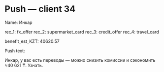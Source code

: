 # Push — client 34

Name: Инкар

rec_1: fx_offer
rec_2: supermarket_card
rec_3: credit_offer
rec_4: travel_card

benefit_est_KZT: 40620.57

Push text:

Инкар, у вас есть переводы — можно снизить комиссии и сэкономить ≈40 621 ₸. Узнать.
